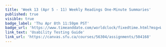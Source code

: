 ```yaml
---
title: 'Week 13 (Apr 5 - 11) Weekly Readings One-Minute Summaries'
published: true
visible: true
badge_label: 'Thu Apr 8th 11:59pm PST'
badge_url: 'https://www.timeanddate.com/worldclock/fixedtime.html?msg=Week+2+%28Sep+12+-+18%29+Weekly+Readings+One-Minute+Summaries+Due+Date&iso=20210408T2359&p1=256'
link_text: 'Usability Testing Guide'
link_url: 'https://canvas.sfu.ca/courses/56304/assignments/504168'
---
```

